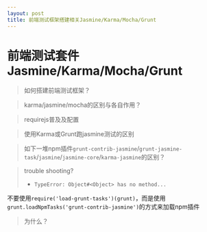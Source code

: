 ```yaml
---
layout: post
title: 前端测试框架搭建相关Jasmine/Karma/Mocha/Grunt
---
```

# 前端测试套件Jasmine/Karma/Mocha/Grunt

> 如何搭建前端测试框架？


> karma/jasmine/mocha的区别与各自作用？


> requirejs普及及配置


> 使用Karma或Grunt跑jasmine测试的区别


> 如下一堆npm插件`grunt-contrib-jasmine`/`grunt-jasmine-task`/`jasmine`/`jasmine-core`/`karma-jasmine`的区别？


> trouble shooting?
> * `TypeError: Object#<Object> has no method...`

不要使用`require('load-grunt-tasks')(grunt)`，而是使用`grunt.loadNpmTasks('grunt-contrib-jasmine')`的方式来加载npm插件

> 为什么？